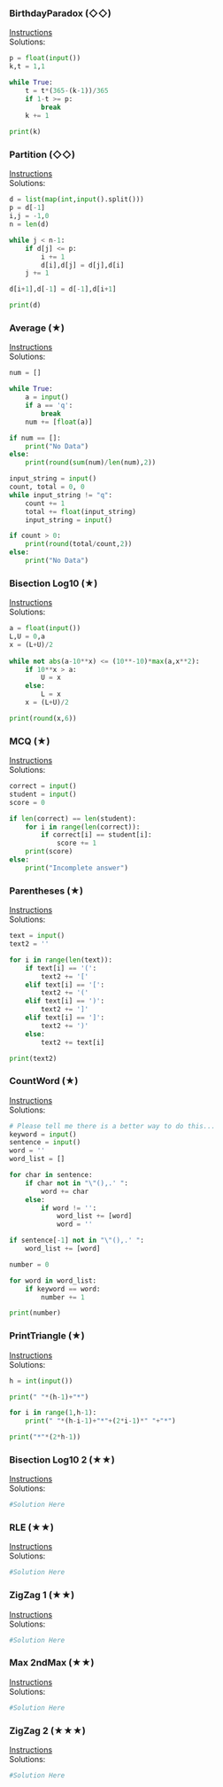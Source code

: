 ### ​BirthdayParadox (​◇◇)

[Instructions](https://2190101.nattee.net/problems/874/get_statement/04_Loop_001.pdf)\
Solutions:

```python
p = float(input())
k,t = 1,1

while True:
    t = t*(365-(k-1))/365
    if 1-t >= p:
        break
    k += 1
    
print(k)
```

### ​Partition (​◇◇)

[Instructions](https://2190101.nattee.net/problems/875/get_statement/04_Loop_002.pdf)\
Solutions:

```python
d = list(map(int,input().split()))
p = d[-1]
i,j = -1,0
n = len(d)

while j < n-1:
    if d[j] <= p:
        i += 1
        d[i],d[j] = d[j],d[i]
    j += 1

d[i+1],d[-1] = d[-1],d[i+1]

print(d)
```

### ​Average (​★)

[Instructions](https://2190101.nattee.net/problems/864/get_statement/04_Loop_01.pdf)\
Solutions:

```python
num = []

while True:
    a = input()
    if a == 'q':
        break
    num += [float(a)]

if num == []:
    print("No Data")
else:
    print(round(sum(num)/len(num),2))
```

```python
input_string = input()
count, total = 0, 0
while input_string != "q":
    count += 1
    total += float(input_string)
    input_string = input()

if count > 0:
    print(round(total/count,2))
else:
    print("No Data")
```

### ​Bisection ​Log10 (​★)

[Instructions](https://2190101.nattee.net/problems/865/get_statement/04_Loop_02.pdf)\
Solutions:

```python
a = float(input())
L,U = 0,a
x = (L+U)/2
    
while not abs(a-10**x) <= (10**-10)*max(a,x**2):
    if 10**x > a:
        U = x
    else:
        L = x
    x = (L+U)/2

print(round(x,6))
```

### ​MCQ (​★)

[Instructions](https://2190101.nattee.net/problems/866/get_statement/04_Loop_03.pdf)\
Solutions:

```python
correct = input()
student = input()
score = 0

if len(correct) == len(student):
    for i in range(len(correct)):
        if correct[i] == student[i]:
            score += 1
    print(score)
else:
    print("Incomplete answer")
```

### ​Parentheses (​★)

[Instructions](https://2190101.nattee.net/problems/867/get_statement/04_Loop_04.pdf)\
Solutions:

```python
text = input()
text2 = ''

for i in range(len(text)):
    if text[i] == '(':
        text2 += '['
    elif text[i] == '[':
        text2 += '('
    elif text[i] == ')':
        text2 += ']'
    elif text[i] == ']':
        text2 += ')'
    else:
        text2 += text[i]

print(text2)
```

### ​CountWord (​★)

[Instructions](https://2190101.nattee.net/problems/868/get_statement/04_Loop_05.pdf)\
Solutions:

```python
# Please tell me there is a better way to do this...
keyword = input()
sentence = input()
word = ''
word_list = []

for char in sentence:
    if char not in "\"(),.' ":
        word += char
    else:
        if word != '':
            word_list += [word]
            word = ''

if sentence[-1] not in "\"(),.' ":
    word_list += [word]

number = 0

for word in word_list:
    if keyword == word:
        number += 1

print(number)
```

### ​PrintTriangle (​★)

[Instructions](https://2190101.nattee.net/problems/869/get_statement/04_Loop_06.pdf)\
Solutions:

```python
h = int(input())

print(" "*(h-1)+"*")

for i in range(1,h-1):
    print(" "*(h-i-1)+"*"+(2*i-1)*" "+"*")

print("*"*(2*h-1))
```

### ​Bisection ​Log10 ​2 (​★★)

[Instructions](https://2190101.nattee.net/problems/870/get_statement/04_Loop_10.pdf)\
Solutions:

```python
#Solution Here
```

### ​RLE (​★★)

[Instructions](https://2190101.nattee.net/problems/871/get_statement/04_Loop_11.pdf)\
Solutions:

```python
#Solution Here
```

### ​ZigZag ​1 (​★★)

[Instructions](https://2190101.nattee.net/problems/872/get_statement/04_Loop_12.pdf)\
Solutions:

```python
#Solution Here
```

### ​Max ​2ndMax (​★★)

[Instructions](https://2190101.nattee.net/problems/876/get_statement/04_Loop_13.pdf)\
Solutions:

```python
#Solution Here
```

### ​ZigZag ​2 (​★★★)

[Instructions](https://2190101.nattee.net/problems/873/get_statement/04_Loop_20.pdf)\
Solutions:

```python
#Solution Here
```

